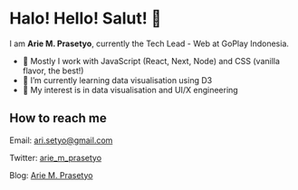 # Halo! Hello! Salut! 👋

I am **Arie M. Prasetyo**, currently the Tech Lead - Web at GoPlay Indonesia.

- 🔭 Mostly I work with JavaScript (React, Next, Node) and CSS (vanilla flavor, the best!)
- 🌱 I’m currently learning data visualisation using D3
- 🔬 My interest is in data visualisation and UI/X engineering

## How to reach me

Email: ari.setyo@gmail.com

Twitter: [arie_m_prasetyo](https://twitter.com/arie_m_prasetyo)

Blog: [Arie M. Prasetyo](https://arie-m-prasetyo.medium.com/)

<!--
**arisetyo/arisetyo** is a ✨ _special_ ✨ repository because its `README.md` (this file) appears on your GitHub profile.

Here are some ideas to get you started:

- 🔭 I’m currently working on ...
- 🌱 I’m currently learning ...
- 👯 I’m looking to collaborate on ...
- 🤔 I’m looking for help with ...
- 💬 Ask me about ...
- 📫 How to reach me: ...
- 😄 Pronouns: ...
- ⚡ Fun fact: ...
-->
